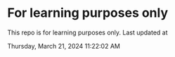 # For learning purposes only
This repo is for learning purposes only.
Last updated at

Thursday, March 21, 2024 11:22:02 AM

